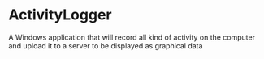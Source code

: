 # ActivityLogger
A Windows application that will record all kind of activity on the computer and upload it to a server to be displayed as graphical data
